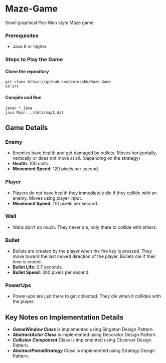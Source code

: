 # Maze-Game
Small graphical Pac-Man style Maze game.

### Prerequisites

* Java 8 or higher.


### Steps to Play the Game

#### Clone the repository 
    git clone https://github.com/eminsakk/Maze-Game
    cd src
#### Compile and Run
    javac *.java
    java Main ../data/map1.dat

## Game Details

### Enemy
* Enemies have health and get damaged by bullets. Moves horizontally, vertically or does not
move at all. (depending on the strategy)
* **Health**: 100 units.
* **Movement Speed**: 120 pixels per second.

### Player
* Players do not have health they immediately die if they collide with an enemy. Moves using
player input.
* **Movement Speed**: 110 pixels per second.

### Wall 
* Walls don’t do much. They never die, only there to collide with others.

### Bullet
* Bullets are created by the player when the fire key is pressed. They move toward the last moved
direction of the player. Bullets die if their time is ended.
* **Bullet Life**: 0.7 seconds.
* **Bullet Speed**: 300 pixels per second.

### PowerUps
* Power-ups are just there to get collected. They die when it collides with the player.


## Key Notes on Implementation Details
* ***GameWindow Class*** is implemented using  Singeton Design Pattern.
* ***AbstractActor Class*** is implemented using Decorator Design Pattern.
* ***Collision Component*** Class is implemented using Observer Design Pattern.
* ***AbstractPatrolStrategy*** Class is implemented using Strategy Design Pattern.

